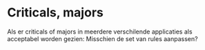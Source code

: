 # Criticals, majors
Als er criticals of majors in meerdere verschilende applicaties als acceptabel worden gezien: Misschien de set van rules aanpassen?